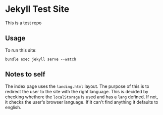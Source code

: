 # Jekyll Test Site
This is a test repo


## Usage
To run this site: 
```
bundle exec jekyll serve --watch
```

## Notes to self
The index page uses the `landing.html` layout. The purpose of this is to redirect the user to the site with the right language. This is decided by checking whethere the `localStorage` is used and has a `lang` defined. If not, it checks the user's browser language. If it can't find anything it defaults to english.



